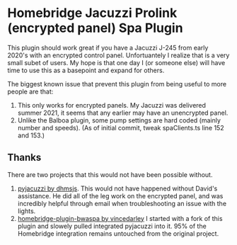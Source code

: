 # Homebridge Jacuzzi Prolink (encrypted panel) Spa Plugin
This plugin should work great if you have a Jacuzzi J-245 from early 2020's with an encrypted control panel.  Unfortuantely I realize that is a very small subet of users.  My hope is that one day I (or someone else) will have time to use this as a basepoint and expand for others.

The biggest known issue that prevent this plugin from being useful to more people are that:
1. This only works for encrypted panels.  My Jacuzzi was delivered summer 2021, it seems that any earlier may have an unencrypted panel.
2. Unlike the Balboa plugin, some pump settings are hard coded (mainly number and speeds). (As of initial commit, tweak spaClients.ts line 152 and 153.)

## Thanks
There are two projects that this would not have been possible without.
1. [pyjacuzzi by dhmsjs](https://github.com/dhmsjs/pyjacuzzi "pyjacuzzi by dhmsjs").  This would not have happened without David's assistance.  He did all of the leg work on the encrypted panel, and was incredibly helpful through email when troubleshooting an issue with the lights.
2. [homebridge-plugin-bwaspa by vincedarley](https://github.com/vincedarley/homebridge-plugin-bwaspa "homebridge-plugin-bwaspa by vincedarley") I started with a fork of this plugin and slowely pulled integrated pyjacuzzi into it.  95% of the Homebridge integration remains untouched from the original project.